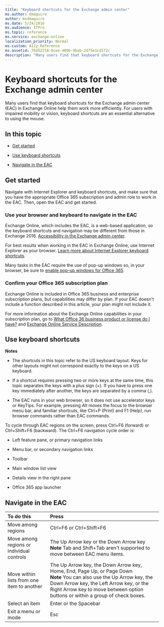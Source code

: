 ```yaml
---
title: "Keyboard shortcuts for the Exchange admin center"
ms.author: dmaguire
author: msdmaguire
ms.date: 5/24/2016
ms.audience: ITPro
ms.topic: reference
ms.service: exchange-online
localization_priority: Normal
ms.custom: A11y_Reference
ms.assetid: 76452210-0cee-409b-9bab-2d75e3cd572c
description: "Many users find that keyboard shortcuts for the Exchange admin center (EAC) in Exchange Online help them work more efficiently. For users with impaired mobility or vision, keyboard shortcuts are an essential alternative to using the mouse."
---
```


# Keyboard shortcuts for the Exchange admin center

Many users find that keyboard shortcuts for the Exchange admin center (EAC) in Exchange Online help them work more efficiently. For users with impaired mobility or vision, keyboard shortcuts are an essential alternative to using the mouse.
  
## In this topic

- [Get started](accessibility-in-exchange-admin-center.md#BKMK_getstarted)
    
- [Use keyboard shortcuts](keyboard-shortcuts-in-admin-center.md#BKMK_keyboardshortcuts)
    
- [Navigate in the EAC](keyboard-shortcuts-in-admin-center.md#BKMK_navigateEAC)
    
## Get started
<a name="BKMK_getstarted"> </a>

Navigate with Internet Explorer and keyboard shortcuts, and make sure that you have the appropriate Office 365 subscription and admin role to work in the EAC. Then, open the EAC and get started.
  
### Use your browser and keyboard to navigate in the EAC

Exchange Online, which includes the EAC, is a web-based application, so the keyboard shortcuts and navigation may be different from those in Exchange 2016. [Accessibility in the Exchange admin center](accessibility-in-exchange-admin-center.md).
  
For best results when working in the EAC in Exchange Online, use Internet Explorer as your browser. [Learn more about Internet Explorer keyboard shortcuts](https://go.microsoft.com/fwlink/p/?LinkID=787614).
  
Many tasks in the EAC require the use of pop-up windows so, in your browser, be sure to [enable pop-up windows for Office 365](https://go.microsoft.com/fwlink/p/?LinkID=317550).
  
### Confirm your Office 365 subscription plan

Exchange Online is included in Office 365 business and enterprise subscription plans, but capabilities may differ by plan. If your EAC doesn't include a function described in this article, your plan might not include it.
  
For more information about the Exchange Online capabilities in your subscription plan, go to [What Office 36 business product or license do I have?](https://go.microsoft.com/fwlink/p/?LinkID=797552) and [Exchange Online Service Description](https://go.microsoft.com/fwlink/p/?LinkID=797553).
  
## Use keyboard shortcuts
<a name="BKMK_keyboardshortcuts"> </a>

 **Notes**
  
- The shortcuts in this topic refer to the US keyboard layout. Keys for other layouts might not correspond exactly to the keys on a US keyboard.
    
- If a shortcut requires pressing two or more keys at the same time, this topic separates the keys with a plus sign (+). If you have to press one key immediately after another, the keys are separated by a comma (,).
    
- The EAC runs in your web browser, so it does not use accelerator keys or KeyTips. For example, pressing Alt moves the focus to the browser menu bar, and familiar shortcuts, like Ctrl+P (Print) and F1 (Help), run browser commands rather than EAC commands.
    
To cycle through EAC regions on the screen, press Ctrl+F6 (forward) or Ctrl+Shift+F6 (backward). The Ctrl+F6 navigation cycle order is:
  
- Left feature pane, or primary navigation links
    
- Menu bar, or secondary navigation links
    
- Toolbar
    
- Main window list view
    
- Details view in the right pane
    
- Office 365 app launcher
    
## Navigate in the EAC
<a name="BKMK_navigateEAC"> </a>

|**To do this**|**Press**|
|:-----|:-----|
|Move among regions  <br/> |Ctrl+F6 or Ctrl+Shift+F6  <br/> |
|Move among regions or individual controls  <br/> |The Up Arrow key or the Down Arrow key **Note** Tab and Shift+Tab aren't supported to move between EAC menu items.  <br/> |
|Move within lists from one item to another  <br/> |The Up Arrow key, the Down Arrow key, Home, End, Page Up, or Page Down  <br/> **Note** You can also use the Up Arrow key, the Down Arrow key, the Left Arrow key, or the Right Arrow key to move between option buttons or within a group of check boxes.  <br/> |
|Select an item  <br/> |Enter or the Spacebar  <br/> |
|Exit a menu or mode  <br/> |Esc  <br/> |
   

